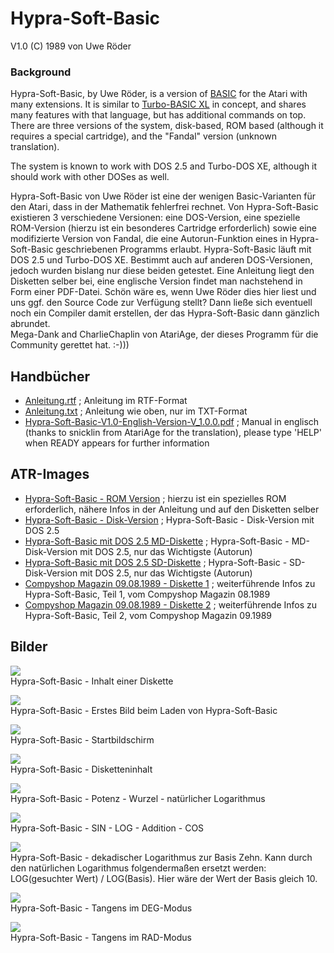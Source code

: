 # Hypra-Soft-Basic  
V1.0 (C) 1989 von Uwe Röder  
  
### Background  
Hypra-Soft-Basic, by Uwe Röder, is a version of [BASIC](../Basic/index.md) for the Atari with many extensions. It is similar to [Turbo-BASIC XL](../TURBO-BASIC_XL|Turbo-BASIC_XL/index.md) in concept, and shares many features with that language, but has additional commands on top. There are three versions of the system, disk-based, ROM based (although it requires a special cartridge), and the "Fandal" version (unknown translation).  
  
The system is known to work with DOS 2.5 and Turbo-DOS XE, although it should work with other DOSes as well.  
  
Hypra-Soft-Basic von Uwe Röder ist eine der wenigen Basic-Varianten für den Atari, dass in der Mathematik fehlerfrei rechnet. Von Hypra-Soft-Basic existieren 3 verschiedene Versionen: eine DOS-Version, eine spezielle ROM-Version (hierzu ist ein besonderes Cartridge erforderlich) sowie eine modifizierte Version von Fandal, die eine Autorun-Funktion eines in Hypra-Soft-Basic geschriebenen Programms erlaubt. Hypra-Soft-Basic läuft mit DOS 2.5 und Turbo-DOS XE. Bestimmt auch auf anderen DOS-Versionen, jedoch wurden bislang nur diese beiden getestet. Eine Anleitung liegt den Disketten selber bei, eine englische Version findet man nachstehend in Form einer PDF-Datei. Schön wäre es, wenn Uwe Röder dies hier liest und uns ggf. den Source Code zur Verfügung stellt? Dann ließe sich eventuell noch ein Compiler damit erstellen, der das Hypra-Soft-Basic dann gänzlich abrundet.  
Mega-Dank and CharlieChaplin von AtariAge, der dieses Programm für die Community gerettet hat. :-)))  
## Handbücher  
- [Anleitung.rtf](attachments/Anleitung.rtf) ; Anleitung im RTF-Format  
- [Anleitung.txt](attachments/Anleitung.txt) ; Anleitung wie oben, nur im TXT-Format  
- [Hypra-Soft-Basic-V1.0-English-Version-V_1.0.0.pdf](attachments/Hypra-Soft-Basic-V1.0-English-Version-V_1.0.0.pdf) ; Manual in englisch (thanks to snicklin from AtariAge for the translation), please type 'HELP' when READY appears for further information  
## ATR-Images  
- [Hypra-Soft-Basic - ROM Version](attachments/Hypra-Soft-Basic-ROM-Version.atr) ; hierzu ist ein spezielles ROM erforderlich, nähere Infos in der Anleitung und auf den Disketten selber  
- [Hypra-Soft-Basic - Disk-Version](attachments/Hypra-Soft-Basic-DISK-Version.atr) ; Hypra-Soft-Basic - Disk-Version mit DOS 2.5  
- [Hypra-Soft-Basic mit DOS 2.5 MD-Diskette](attachments/Hypra-Soft-Basic-V1.0-MD.atr) ; Hypra-Soft-Basic - MD-Disk-Version mit DOS 2.5, nur das Wichtigste (Autorun)  
- [Hypra-Soft-Basic mit DOS 2.5 SD-Diskette](attachments/Hypra-Soft-Basic-V1.0-SD.atr) ; Hypra-Soft-Basic - SD-Disk-Version mit DOS 2.5, nur das Wichtigste (Autorun)  
- [Compyshop Magazin 09.08.1989 - Diskette 1](attachments/Disk1.atr) ; weiterführende Infos zu Hypra-Soft-Basic, Teil 1, vom Compyshop Magazin 08.1989  
- [Compyshop Magazin 09.08.1989 - Diskette 2](attachments/Disk2.atr) ; weiterführende Infos zu Hypra-Soft-Basic, Teil 2, vom Compyshop Magazin 09.1989  
## Bilder  
![](attachments/Inhalt.jpg)  
Hypra-Soft-Basic - Inhalt einer Diskette  
  
![](attachments/Loading_Hypra-Soft-Basic_V1.0.jpg)  
Hypra-Soft-Basic - Erstes Bild beim Laden von Hypra-Soft-Basic  
  
![](attachments/Startbildschirm.jpg)  
Hypra-Soft-Basic - Startbildschirm  
  
![](attachments/DIR.jpg)  
Hypra-Soft-Basic - Disketteninhalt  
  
![](attachments/Power-Root-Log.jpg)  
Hypra-Soft-Basic - Potenz - Wurzel - natürlicher Lo­g­a­rith­mus  
  
![](attachments/SIN-LOG-ADD-COS.jpg)  
Hypra-Soft-Basic - SIN - LOG - Addition - COS  
  
![](attachments/CLOG.jpg)  
Hypra-Soft-Basic - dekadischer Lo­g­a­rith­mus zur Basis Zehn. Kann durch den natürlichen Lo­g­a­rith­mus folgendermaßen ersetzt werden: LOG(gesuchter Wert) / LOG(Basis). Hier wäre der Wert der Basis gleich 10.  
  
![](attachments/TAN_in_DEG.jpg)  
Hypra-Soft-Basic - Tangens im DEG-Modus  
  
![](attachments/TAN_in_RAD.jpg)  
Hypra-Soft-Basic - Tangens im RAD-Modus  

